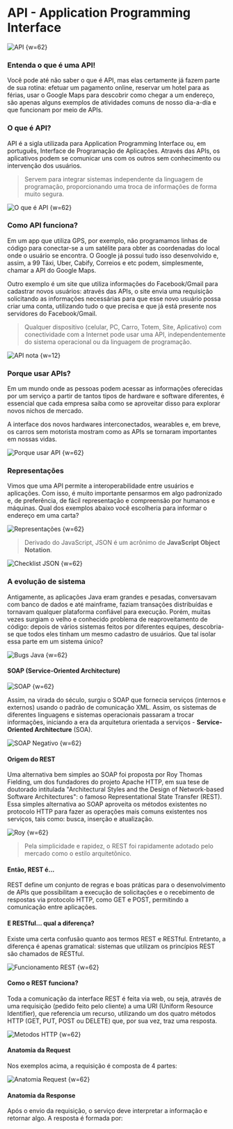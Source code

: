 # API - Application Programming Interface

![API {w=62}](imagens/005-introducao-restful/api.jpeg)

### Entenda o que é uma API!

Você pode até não saber o que é API, mas elas certamente já fazem parte de sua rotina: efetuar um pagamento online, reservar um hotel para as férias, usar o Google Maps para descobrir como chegar a um endereço, são apenas alguns exemplos de atividades comuns de nosso dia-a-dia e que funcionam por meio de APIs.

### O que é API?

API é a sigla utilizada para Application Programming Interface ou, em português, Interface de Programação de Aplicações. Através das APIs, os aplicativos podem se comunicar uns com os outros sem conhecimento ou intervenção dos usuários.

> Servem para integrar sistemas independente da linguagem de programação, proporcionando uma troca de informações de forma muito segura.

![O que é API {w=62}](imagens/005-introducao-restful/o-que-e-api.png)


### Como API funciona?

Em um app que utiliza GPS, por exemplo, não programamos linhas de código para conectar-se a um satélite para obter as coordenadas do local onde o usuário se encontra. O Google já possui tudo isso desenvolvido e, assim, a 99 Táxi, Uber, Cabify, Correios e etc podem, simplesmente, chamar a API do Google Maps.

Outro exemplo é um site que utiliza informações do Facebook/Gmail para cadastrar novos usuários: através das APIs, o site envia uma requisição solicitando as informações necessárias para que esse novo usuário possa criar uma conta, utilizando tudo o que precisa e que já está presente nos servidores do Facebook/Gmail.

> Qualquer dispositivo (celular, PC, Carro, Totem, Site, Aplicativo) com conectividade com a Internet pode usar uma API, independentemente do sistema operacional ou da linguagem de programação.

![API nota {w=12}](imagens/005-introducao-restful/api-realidade.png)

### Porque usar APIs?

Em um mundo onde as pessoas podem acessar as informações oferecidas por um serviço a partir de tantos tipos de hardware e software diferentes, é essencial que cada empresa saiba como se aproveitar disso para explorar novos nichos de mercado.

A interface dos novos hardwares interconectados, wearables e, em breve, os carros sem motorista mostram como as APIs se tornaram importantes em nossas vidas.

![Porque usar API {w=62}](imagens/005-introducao-restful/pq-usar-apis.png)


### Representações

Vimos que uma API permite a interoperabilidade entre usuários e aplicações. Com isso, é muito importante pensarmos em algo padronizado e, de preferência, de fácil representação e compreensão por humanos e máquinas. Qual dos exemplos abaixo você escolheria para informar o endereço em uma carta?

![Representações {w=62}](imagens/005-introducao-restful/representacoes.png)

> Derivado do JavaScript, JSON é um acrônimo de **JavaScript Object Notation**.

![Checklist JSON {w=62}](imagens/005-introducao-restful/checklist-json.gif)


### A evolução de sistema

Antigamente, as aplicações Java eram grandes e pesadas, conversavam com banco de dados e até mainframe, faziam transações distribuídas e tornavam qualquer plataforma confiável para execução. Porém, muitas vezes surgiam o velho e conhecido problema de reaproveitamento de código: depois de vários sistemas feitos por diferentes equipes, descobria-se que todos eles tinham um mesmo cadastro de usuários. Que tal isolar essa parte em um sistema único?

![Bugs Java {w=62}](imagens/005-introducao-restful/bug-java.gif)

#### SOAP (Service-Oriented Architecture)

![SOAP {w=62}](imagens/005-introducao-restful/soap.gif)

Assim, na virada do século, surgiu o SOAP que fornecia serviços (internos e externos) usando o padrão de comunicação XML. Assim, os sistemas de diferentes linguagens e sistemas operacionais passaram a trocar informações, iniciando a era da arquitetura orientada a serviços - **Service-Oriented Architecture** (SOA).

![SOAP Negativo {w=62}](imagens/005-introducao-restful/soap-negativo.gif)


#### Origem do REST

Uma alternativa bem simples ao SOAP foi proposta por Roy Thomas Fielding, um dos fundadores do projeto Apache HTTP, em sua tese de doutorado intitulada "Architectural Styles and the Design of Network-based Software Architectures": o famoso Representational State Transfer (REST). Essa simples alternativa ao SOAP aproveita os métodos existentes no protocolo HTTP para fazer as operações mais comuns existentes nos serviços, tais como: busca, inserção e atualização.

![Roy {w=62}](imagens/005-introducao-restful/roy-fielding.gif)

> Pela simplicidade e rapidez, o REST foi rapidamente adotado pelo mercado como o estilo arquitetônico.


#### Então, REST é...

REST define um conjunto de regras e boas práticas para o desenvolvimento de APIs que possibilitam a execução de solicitações e o recebimento de respostas via protocolo HTTP, como GET e POST, permitindo a comunicação entre aplicações.


#### E RESTful… qual a diferença?

Existe uma certa confusão quanto aos termos REST e RESTful. Entretanto, a diferença é apenas gramatical: sistemas que utilizam os princípios REST são chamados de RESTful.

![Funcionamento REST {w=62}](imagens/005-introducao-restful/rest-funcionamento.gif)

#### Como o REST funciona?

Toda a comunicação da interface REST é feita via web, ou seja, através de uma requisição (pedido feito pelo cliente) a uma URI (Uniform Resource Identifier), que referencia um recurso, utilizando um dos quatro métodos HTTP (GET, PUT, POST ou DELETE) que, por sua vez, traz uma resposta.

![Metodos HTTP {w=62}](imagens/005-introducao-restful/metodos-http.png)


#### Anatomia da Request

Nos exemplos acima, a requisição é composta de 4 partes:

![Anatomia Request {w=62}](imagens/005-introducao-restful/anatomia-request.png)

#### Anatomia da Response

Após o envio da requisição, o serviço deve interpretar a informação e retornar algo. A resposta é formada por:

